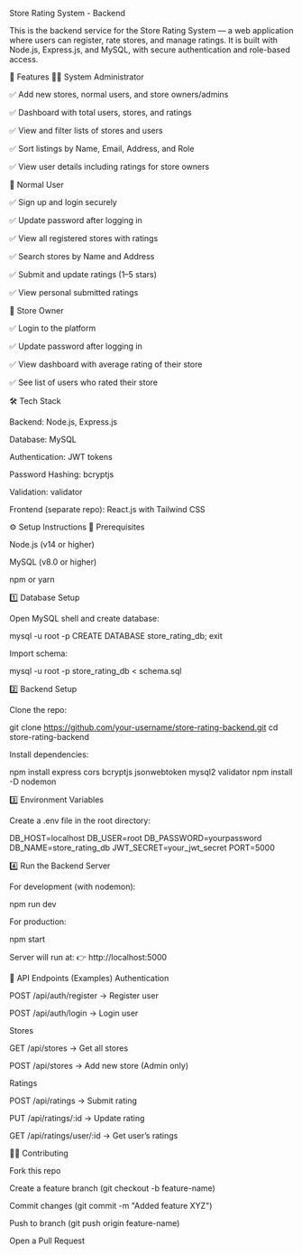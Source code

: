 Store Rating System - Backend

This is the backend service for the Store Rating System — a web application where users can register, rate stores, and manage ratings.
It is built with Node.js, Express.js, and MySQL, with secure authentication and role-based access.

🚀 Features
👨‍💼 System Administrator

✅ Add new stores, normal users, and store owners/admins

✅ Dashboard with total users, stores, and ratings

✅ View and filter lists of stores and users

✅ Sort listings by Name, Email, Address, and Role

✅ View user details including ratings for store owners

👤 Normal User

✅ Sign up and login securely

✅ Update password after logging in

✅ View all registered stores with ratings

✅ Search stores by Name and Address

✅ Submit and update ratings (1–5 stars)

✅ View personal submitted ratings

🏪 Store Owner

✅ Login to the platform

✅ Update password after logging in

✅ View dashboard with average rating of their store

✅ See list of users who rated their store

🛠 Tech Stack

Backend: Node.js, Express.js

Database: MySQL

Authentication: JWT tokens

Password Hashing: bcryptjs

Validation: validator

Frontend (separate repo): React.js with Tailwind CSS

⚙️ Setup Instructions
🔑 Prerequisites

Node.js (v14 or higher)

MySQL (v8.0 or higher)

npm or yarn

1️⃣ Database Setup

Open MySQL shell and create database:

mysql -u root -p
CREATE DATABASE store_rating_db;
exit


Import schema:

mysql -u root -p store_rating_db < schema.sql

2️⃣ Backend Setup

Clone the repo:

git clone https://github.com/your-username/store-rating-backend.git
cd store-rating-backend


Install dependencies:

npm install express cors bcryptjs jsonwebtoken mysql2 validator
npm install -D nodemon

3️⃣ Environment Variables

Create a .env file in the root directory:

DB_HOST=localhost
DB_USER=root
DB_PASSWORD=yourpassword
DB_NAME=store_rating_db
JWT_SECRET=your_jwt_secret
PORT=5000

4️⃣ Run the Backend Server

For development (with nodemon):

npm run dev


For production:

npm start


Server will run at:
👉 http://localhost:5000

📡 API Endpoints (Examples)
Authentication

POST /api/auth/register → Register user

POST /api/auth/login → Login user

Stores

GET /api/stores → Get all stores

POST /api/stores → Add new store (Admin only)

Ratings

POST /api/ratings → Submit rating

PUT /api/ratings/:id → Update rating

GET /api/ratings/user/:id → Get user’s ratings

🧑‍💻 Contributing

Fork this repo

Create a feature branch (git checkout -b feature-name)

Commit changes (git commit -m "Added feature XYZ")

Push to branch (git push origin feature-name)

Open a Pull Request
